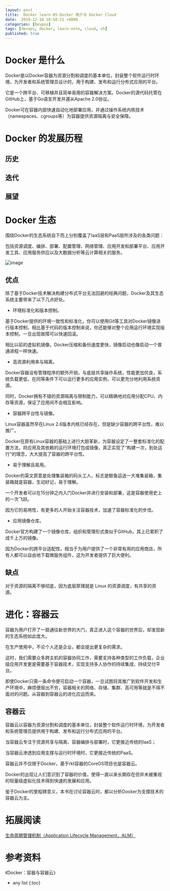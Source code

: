 ```yaml
---
layout: post
title:  Docker learn-05-Docker 简介与 Docker Cloud
date:  2019-12-18 10:50:21 +0800
categories: [Devpos]
tags: [devops, docker, learn-note, cloud, sh]
published: true
---
```


# Docker 是什么

Docker是以Docker容器为资源分割和调度的基本单位，封装整个软件运行时环境，为开发者和系统管理员设计的，用于构建、发布和运行分布式应用的平台。

它是一个跨平台、可移植并且简单易用的容器解决方案。Docker的源代码托管在GitHub上，基于Go语言开发并遵从Apache 2.0协议。

Docker可在容器内部快速自动化地部署应用，并通过操作系统内核技术（namespaces、cgroups等）为容器提供资源隔离与安全保障。

# Docker 的发展历程

## 历史

## 迭代

## 展望

# Docker 生态

围绕Docker的生态系统自下而上分别覆盖了IaaS层和PaaS层所涉及的各类问题：

包括资源调度、编排、部署、配置管理、网络管理、应用开发和部署平台、应用开发工具、应用服务供应以及大数据分析等云计算相关的服务。

![image](https://user-images.githubusercontent.com/18375710/71081447-2e2c7f80-21ca-11ea-856a-908e88f95b01.png)

## 优点

除了基于Docker技术解决构建分布式平台无法回避的经典问题，Docker及其生态系统主要带来了以下几点好处。

- 环境标准化和版本控制。

基于Docker提供的环境一致性和标准化，你可以使用Git等工具对Docker镜像进行版本控制，相比基于代码的版本控制来说，你还能够对整个应用运行环境实现版本控制，一旦出现故障可以快速回滚。

相比以前的虚拟机镜像，Docker压缩和备份速度更快，镜像启动也像启动一个普通进程一样快速。

- 高资源利用率与隔离。

Docker容器没有管理程序的额外开销，与底层共享操作系统，性能更加优良，系统负载更低，在同等条件下可以运行更多的应用实例，可以更充分地利用系统资源。

同时，Docker拥有不错的资源隔离与限制能力，可以精确地对应用分配CPU、内存等资源，保证了应用间不会相互影响。

- 容器跨平台性与镜像。

Linux容器虽然早在Linux 2.6版本内核已经存在，但是缺少容器的跨平台性，难以推广。

Docker在原有Linux容器的基础上进行大胆革新，为容器设定了一整套标准化的配置方法，将应用及其依赖的运行环境打包成镜像，真正实现了“构建一次，到处运行”的理念，大大提高了容器的跨平台性。

- 易于理解且易用。

Docker的英文原意是处理集装箱的码头工人，标志是鲸鱼运送一大堆集装箱，集装箱就是容器，生动好记，易于理解。

一个开发者可以在15分钟之内入门Docker并进行安装和部署，这是容器使用史上的一次飞跃。

因为它的易用性，有更多的人开始关注容器技术，加速了容器标准化的步伐。

- 应用镜像仓库。

Docker官方构建了一个镜像仓库，组织和管理形式类似于GitHub，其上已累积了成千上万的镜像。

因为Docker的跨平台适配性，相当于为用户提供了一个非常有用的应用商店，所有人都可以自由地下载微服务组件，这为开发者提供了巨大便利。

## 缺点

对于资源的隔离不够彻底，因为底层原理就是 Linux 的资源调度，有共享的资源。

# 进化：容器云

容器为用户打开了一扇通往新世界的大门，真正进入这个容器的世界后，却发现新的生态系统如此庞大。

在生产使用中，不论个人还是企业，都会提出更复杂的需求。

这时，我们需要众多跨主机的容器协同工作，需要支持各种类型的工作负载，企业级应用开发更是需要基于容器技术，实现支持多人协作的持续集成、持续交付平台。

即使Docker只需一条命令便可启动一个容器，一旦试图将其推广到软件开发和生产环境中，麻烦便层出不穷，容器相关的网络、存储、集群、高可用等就是不得不面对的问题。从容器到容器云的进化应运而来。

## 容器云

容器云以容器为资源分割和调度的基本单位，封装整个软件运行时环境，为开发者和系统管理员提供用于构建、发布和运行分布式应用的平台。

当容器云专注于资源共享与隔离、容器编排与部署时，它更接近传统的IaaS；

当容器云渗透到应用支撑与运行时环境时，它更接近传统的PaaS。

容器云并不仅限于Docker，基于rkt容器的CoreOS项目也是容器云。

Docker的出现让人们意识到了容器的价值，使得一直以来长期存在但并未被重视的轻量级虚拟化技术得到快速的发展和应用。

鉴于Docker的里程碑意义，本书在讨论容器云时，都以分析Docker为支撑技术的容器云为主。


# 拓展阅读

[生命周期管理机制（Application Lifecycle Management，ALM）](https://houbb.github.io/2019/12/18/docker-learn-07-ALM-12-factor)

# 参考资料

《Docker：容器与容器云》

* any list
{:toc}